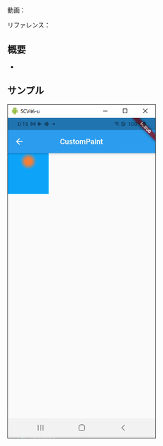 #

動画：

リファレンス：

## 概要

-

## サンプル

![image-20210915001528631](img/%2318_CustomPaint/image-20210915001528631.png)
